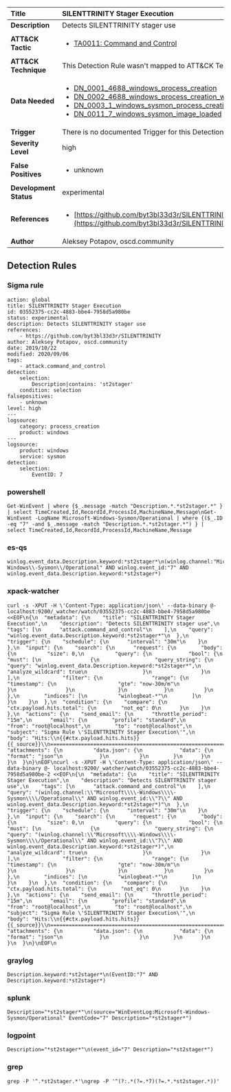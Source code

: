 | Title                    | SILENTTRINITY Stager Execution       |
|:-------------------------|:------------------|
| **Description**          | Detects SILENTTRINITY stager use |
| **ATT&amp;CK Tactic**    |  <ul><li>[TA0011: Command and Control](https://attack.mitre.org/tactics/TA0011)</li></ul>  |
| **ATT&amp;CK Technique** |  This Detection Rule wasn't mapped to ATT&amp;CK Technique yet  |
| **Data Needed**          | <ul><li>[DN_0001_4688_windows_process_creation](../Data_Needed/DN_0001_4688_windows_process_creation.md)</li><li>[DN_0002_4688_windows_process_creation_with_commandline](../Data_Needed/DN_0002_4688_windows_process_creation_with_commandline.md)</li><li>[DN_0003_1_windows_sysmon_process_creation](../Data_Needed/DN_0003_1_windows_sysmon_process_creation.md)</li><li>[DN_0011_7_windows_sysmon_image_loaded](../Data_Needed/DN_0011_7_windows_sysmon_image_loaded.md)</li></ul>  |
| **Trigger**              |  There is no documented Trigger for this Detection Rule yet  |
| **Severity Level**       | high |
| **False Positives**      | <ul><li>unknown</li></ul>  |
| **Development Status**   | experimental |
| **References**           | <ul><li>[https://github.com/byt3bl33d3r/SILENTTRINITY](https://github.com/byt3bl33d3r/SILENTTRINITY)</li></ul>  |
| **Author**               | Aleksey Potapov, oscd.community |


## Detection Rules

### Sigma rule

```
action: global
title: SILENTTRINITY Stager Execution
id: 03552375-cc2c-4883-bbe4-7958d5a980be
status: experimental
description: Detects SILENTTRINITY stager use
references:
    - https://github.com/byt3bl33d3r/SILENTTRINITY
author: Aleksey Potapov, oscd.community
date: 2019/10/22
modified: 2020/09/06
tags:
    - attack.command_and_control
detection:
    selection:
        Description|contains: 'st2stager'
    condition: selection
falsepositives:
    - unknown
level: high
---
logsource:
    category: process_creation
    product: windows
---
logsource:
    product: windows
    service: sysmon
detection:
    selection:
        EventID: 7

```





### powershell
    
```
Get-WinEvent | where {$_.message -match "Description.*.*st2stager.*" } | select TimeCreated,Id,RecordId,ProcessId,MachineName,Message\nGet-WinEvent -LogName Microsoft-Windows-Sysmon/Operational | where {($_.ID -eq "7" -and $_.message -match "Description.*.*st2stager.*") } | select TimeCreated,Id,RecordId,ProcessId,MachineName,Message
```


### es-qs
    
```
winlog.event_data.Description.keyword:*st2stager*\n(winlog.channel:"Microsoft\\-Windows\\-Sysmon\\/Operational" AND winlog.event_id:"7" AND winlog.event_data.Description.keyword:*st2stager*)
```


### xpack-watcher
    
```
curl -s -XPUT -H \'Content-Type: application/json\' --data-binary @- localhost:9200/_watcher/watch/03552375-cc2c-4883-bbe4-7958d5a980be <<EOF\n{\n  "metadata": {\n    "title": "SILENTTRINITY Stager Execution",\n    "description": "Detects SILENTTRINITY stager use",\n    "tags": [\n      "attack.command_and_control"\n    ],\n    "query": "winlog.event_data.Description.keyword:*st2stager*"\n  },\n  "trigger": {\n    "schedule": {\n      "interval": "30m"\n    }\n  },\n  "input": {\n    "search": {\n      "request": {\n        "body": {\n          "size": 0,\n          "query": {\n            "bool": {\n              "must": [\n                {\n                  "query_string": {\n                    "query": "winlog.event_data.Description.keyword:*st2stager*",\n                    "analyze_wildcard": true\n                  }\n                }\n              ],\n              "filter": {\n                "range": {\n                  "timestamp": {\n                    "gte": "now-30m/m"\n                  }\n                }\n              }\n            }\n          }\n        },\n        "indices": [\n          "winlogbeat-*"\n        ]\n      }\n    }\n  },\n  "condition": {\n    "compare": {\n      "ctx.payload.hits.total": {\n        "not_eq": 0\n      }\n    }\n  },\n  "actions": {\n    "send_email": {\n      "throttle_period": "15m",\n      "email": {\n        "profile": "standard",\n        "from": "root@localhost",\n        "to": "root@localhost",\n        "subject": "Sigma Rule \'SILENTTRINITY Stager Execution\'",\n        "body": "Hits:\\n{{#ctx.payload.hits.hits}}{{_source}}\\n================================================================================\\n{{/ctx.payload.hits.hits}}",\n        "attachments": {\n          "data.json": {\n            "data": {\n              "format": "json"\n            }\n          }\n        }\n      }\n    }\n  }\n}\nEOF\ncurl -s -XPUT -H \'Content-Type: application/json\' --data-binary @- localhost:9200/_watcher/watch/03552375-cc2c-4883-bbe4-7958d5a980be-2 <<EOF\n{\n  "metadata": {\n    "title": "SILENTTRINITY Stager Execution",\n    "description": "Detects SILENTTRINITY stager use",\n    "tags": [\n      "attack.command_and_control"\n    ],\n    "query": "(winlog.channel:\\"Microsoft\\\\-Windows\\\\-Sysmon\\\\/Operational\\" AND winlog.event_id:\\"7\\" AND winlog.event_data.Description.keyword:*st2stager*)"\n  },\n  "trigger": {\n    "schedule": {\n      "interval": "30m"\n    }\n  },\n  "input": {\n    "search": {\n      "request": {\n        "body": {\n          "size": 0,\n          "query": {\n            "bool": {\n              "must": [\n                {\n                  "query_string": {\n                    "query": "(winlog.channel:\\"Microsoft\\\\-Windows\\\\-Sysmon\\\\/Operational\\" AND winlog.event_id:\\"7\\" AND winlog.event_data.Description.keyword:*st2stager*)",\n                    "analyze_wildcard": true\n                  }\n                }\n              ],\n              "filter": {\n                "range": {\n                  "timestamp": {\n                    "gte": "now-30m/m"\n                  }\n                }\n              }\n            }\n          }\n        },\n        "indices": [\n          "winlogbeat-*"\n        ]\n      }\n    }\n  },\n  "condition": {\n    "compare": {\n      "ctx.payload.hits.total": {\n        "not_eq": 0\n      }\n    }\n  },\n  "actions": {\n    "send_email": {\n      "throttle_period": "15m",\n      "email": {\n        "profile": "standard",\n        "from": "root@localhost",\n        "to": "root@localhost",\n        "subject": "Sigma Rule \'SILENTTRINITY Stager Execution\'",\n        "body": "Hits:\\n{{#ctx.payload.hits.hits}}{{_source}}\\n================================================================================\\n{{/ctx.payload.hits.hits}}",\n        "attachments": {\n          "data.json": {\n            "data": {\n              "format": "json"\n            }\n          }\n        }\n      }\n    }\n  }\n}\nEOF\n
```


### graylog
    
```
Description.keyword:*st2stager*\n(EventID:"7" AND Description.keyword:*st2stager*)
```


### splunk
    
```
Description="*st2stager*"\n(source="WinEventLog:Microsoft-Windows-Sysmon/Operational" EventCode="7" Description="*st2stager*")
```


### logpoint
    
```
Description="*st2stager*"\n(event_id="7" Description="*st2stager*")
```


### grep
    
```
grep -P '^.*st2stager.*'\ngrep -P '^(?:.*(?=.*7)(?=.*.*st2stager.*))'
```



